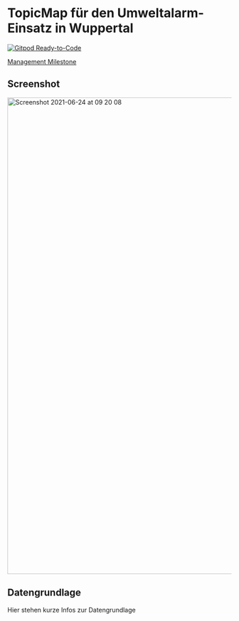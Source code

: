 # TopicMap für den Umweltalarm-Einsatz in Wuppertal

[![Gitpod Ready-to-Code](https://img.shields.io/badge/Gitpod-ready--to--code-blue?logo=gitpod)](https://gitpod.io/#https://github.com/topicmaps-wuppertal/projektname)

[Management Milestone](https://github.com/cismet/wupp/milestone/85)

## Screenshot

<img width="1072" alt="Screenshot 2021-06-24 at 09 20 08" src="https://user-images.githubusercontent.com/837211/123219637-67cffc00-d4cd-11eb-8c36-df7a51a2c6e5.png">

## Datengrundlage

Hier stehen kurze Infos zur Datengrundlage
